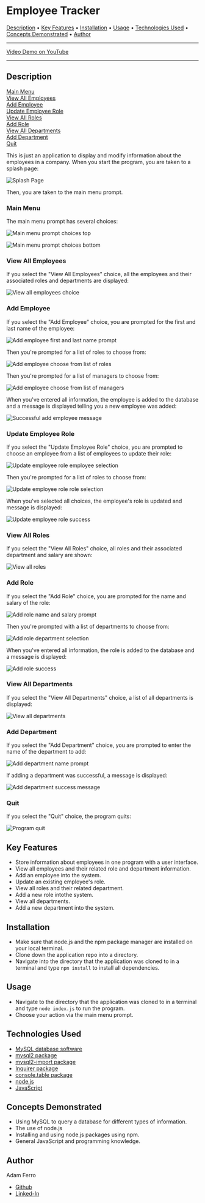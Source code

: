 <base target="_blank">

# Employee Tracker

<a href="#description">Description</a> •
<a href="#key-features">Key Features</a> •
<a href="#installation">Installation</a> •
<a href="#usage">Usage</a> •
<a href="#technologies-used">Technologies Used</a> •
<a href="#concepts-demonstrated">Concepts Demonstrated</a> •
<a href="#author">Author</a>

-------------------------------------------------------

[Video Demo on YouTube](#TODO)

-------------------------------------------------------

## Description

<a href="#main-menu">Main Menu</a>                    
<a href="#view-all-employees">View All Employees</a>                 
<a href="#add-employee">Add Employee</a>                  
<a href="#update-employee-role">Update Employee Role</a>                
<a href="#view-all-roles">View All Roles</a>               
<a href="#add-role">Add Role</a>                   
<a href="#view-all-departments">View All Departments</a>                  
<a href="#add-department">Add Department</a>                 
<a href="#quit">Quit</a>             

This is just an application to display and modify information about the employees in a company.
When you start the program, you are taken to a splash page:               

![Splash Page](./images/splash-page.png)                  

Then, you are taken to the main menu prompt.         

### Main Menu

The main menu prompt has several choices:                         

![Main menu prompt choices top](./images/main-menu-prompt-top.png)                      

![Main menu prompt choices bottom](./images/main-menu-prompt-bottom.png)                      

### View All Employees

If you select the "View All Employees" choice, all the employees and their associated roles and departments are displayed:                

![View all employees choice](./images/view-all-employees.png)                        

### Add Employee

If you select the "Add Employee" choice, you are prompted for the first and last name of the employee:                 

![Add employee first and last name prompt](./images/add-employee-first-last-name-prompt.png)             

Then you're prompted for a list of roles to choose from:                

![Add employee choose from list of roles](./images/add-employee-role-choices.png)            

Then you're prompted for a list of managers to choose from:                  

![Add employee choose from list of managers](./images/add-employee-manager-choices.png)                    

When you've entered all information, the employee is added to the database and a message is displayed telling you a new employee was added:               

![Successful add employee message](./images/add-employee-success.png)                    

### Update Employee Role

If you select the "Update Employee Role" choice, you are prompted to choose an employee from a list of employees to update their role:               

![Update employee role employee selection](./images/update-employee-role-employee-choices.png)               

Then you're prompted for a list of roles to choose from:               

![Update employee role role selection](./images/update-employee-role-role-choices.png)          

When you've selected all choices, the employee's role is updated and message is displayed:                            

![Update employee role success](./images/update-employee-role-success.png)          


### View All Roles

If you select the "View All Roles" choice, all roles and their associated department and salary are shown:                   

![View all roles](./images/view-all-roles.png)          

### Add Role

If you select the "Add Role" choice, you are prompted for the name and salary of the role:                   

![Add role name and salary prompt](./images/add-role-name-salary-prompt.png)             

Then you're prompted with a list of departments to choose from:                            

![Add role department selection](./images/add-role-department-choices.png)                    

When you've entered all information, the role is added to the database and a message is displayed:                 

![Add role success](./images/add-role-success.png)

### View All Departments

If you select the "View All Departments" choice, a list of all departments is displayed:              

![View all departments](./images/view-all-departments.png)

### Add Department

If you select the "Add Department" choice, you are prompted to enter the name of the department to add:                  

![Add department name prompt](./images/add-department-name-prompt.png)                

If adding a department was successful, a message is displayed:                    

![Add department success message](./images/add-department-success.png)            

### Quit

If you select the "Quit" choice, the program quits:                  

![Program quit](./images/quit-program.png)

## Key Features

- Store information about employees in one program with a user interface.
- View all employees and their related role and department information.
- Add an employee into the system.
- Update an existing employee's role.
- View all roles and their related department.
- Add a new role intothe system.
- View all departments.
- Add a new department into the system.

## Installation

- Make sure that node.js and the npm package manager are installed on your local terminal.
- Clone down the application repo into a directory.
- Navigate into the directory that the application was cloned to in a terminal and type `npm install` to install all dependencies.

## Usage

- Navigate to the directory that the application was cloned to in a terminal and type `node index.js` to run the program.
- Choose your action via the main menu prompt.

## Technologies Used

- [MySQL database software](https://www.mysql.com/)
- [mysql2 package](https://www.npmjs.com/package/mysql2)
- [mysql2-import package](https://www.npmjs.com/package/mysql2-import)
- [Inquirer package](https://www.npmjs.com/package/inquirer)
- [console.table package](https://www.npmjs.com/package/console.table)
- [node.js](https://nodejs.org/en/)
- [JavaScript](https://www.javascript.com/)

## Concepts Demonstrated

- Using MySQL to query a database for different types of information.
- The use of node.js
- Installing and using node.js packages using npm.
- General JavaScript and programming knowledge.

## Author

Adam Ferro
- [Github](https://github.com/GeminiAd)
- [Linked-In](https://www.linkedin.com/in/adam-ferro)